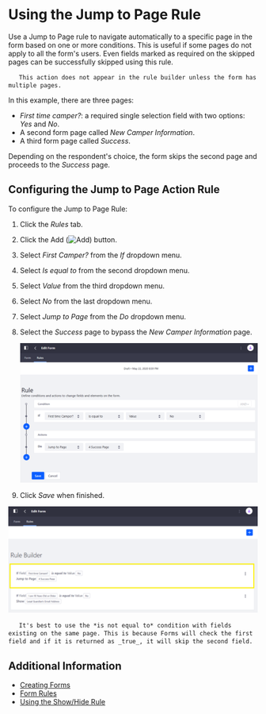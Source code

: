 # Using the Jump to Page Rule

Use a Jump to Page rule to navigate automatically to a specific page in the form based on one or more conditions. This is useful if some pages do not apply to all the form's users. Even fields marked as required on the skipped pages can be successfully skipped using this rule.

```important::
   This action does not appear in the rule builder unless the form has multiple pages.
```

In this example, there are three pages:

* _First time camper?_: a required single selection field with two options: _Yes_ and _No_.
* A second form page called _New Camper Information_.
* A third form page called _Success_.

Depending on the respondent's choice, the form skips the second page and proceeds to the _Success_ page.

## Configuring the Jump to Page Action Rule

To configure the Jump to Page Rule:

1. Click the _Rules_ tab.
1. Click the Add (![Add](../../../../../images/icon-add.png)) button.
1. Select _First Camper?_ from the _If_ dropdown menu.
1. Select _Is equal to_ from the second dropdown menu.
1. Select _Value_ from the third dropdown menu.
1. Select _No_ from the last dropdown menu.
1. Select _Jump to Page_ from the _Do_ dropdown menu.
1. Select the _Success_ page to bypass the _New Camper Information_ page.

     ![Create the conditions and action.](./using-the-jump-to-page-rule/images/01.png)

1. Click _Save_ when finished.

![View the completed rule](./using-the-jump-to-page-rule/images/02.png)

```note::
   It's best to use the *is not equal to* condition with fields existing on the same page. This is because Forms will check the first field and if it is returned as _true_, it will skip the second field.
```

## Additional Information

* [Creating Forms](../../creating-forms.md)
* [Form Rules](./form-rules-overview.md)
* [Using the Show/Hide Rule](./using-the-show-hide-rule.md)
